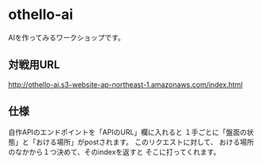 # othello-ai
AIを作ってみるワークショップです。

## 対戦用URL
http://othello-ai.s3-website-ap-northeast-1.amazonaws.com/index.html

## 仕様
自作APIのエンドポイントを「APIのURL」欄に入れると
１手ごとに「盤面の状態」と「おける場所」がpostされます。
このリクエストに対して、
おける場所のなかから１つ決めて、そのindexを返すと
そこに打ってくれます。
